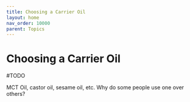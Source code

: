 ```yaml
---
title: Choosing a Carrier Oil
layout: home
nav_order: 10000
parent: Topics
---
```


# Choosing a Carrier Oil

#TODO

MCT Oil, castor oil, sesame oil, etc. Why do some people use one over others?
